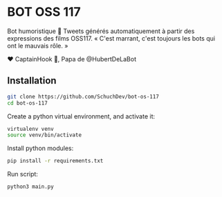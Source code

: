 # BOT OSS 117

Bot humoristique 🤖 Tweets générés automatiquement à partir des expressions des films OSS117.
« C'est marrant, c'est toujours les bots qui ont le mauvais rôle. »

❤️ CaptainHook 🙏, Papa de @HubertDeLaBot

## Installation

```bash
git clone https://github.com/SchuchDev/bot-os-117
cd bot-os-117
```

Create a python virtual environment, and activate it:

```bash
virtualenv venv
source venv/bin/activate
```

Install python modules:

```bash
pip install -r requirements.txt
```

Run script:

```bash
python3 main.py
```

